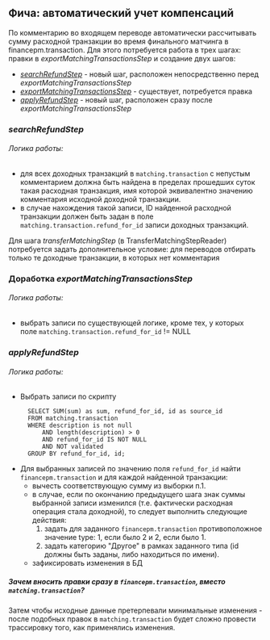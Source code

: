 ## Фича: автоматический учет компенсаций

По комментарию во входящем переводе автоматически рассчитывать сумму расходной транзакции во время финального матчинга в financepm.transaction.
Для этого потребуется работа в трех шагах: правки в _exportMatchingTransactionsStep_ и создание двух шагов:
- [_searchRefundStep_](#searchrefundstep) - новый шаг, расположен непосредственно перед _exportMatchingTransactionsStep_
- [_exportMatchingTransactionsStep_](#доработка-exportMatchingTransactionsStep) - существует, потребуется правка
- [_applyRefundStep_](#applyrefundstep) - новый шаг, расположен сразу после _exportMatchingTransactionsStep_

### _searchRefundStep_

###### Логика работы:
- для всех доходных транзакций в `matching.transaction` с непустым комментарием должна быть найдена в пределах прошедших суток такая расходная транзакция, имя которой эквивалентно значению комментария исходной доходной транзакции.
- в случае нахождения такой записи, ID найденной расходной транзакции должен быть задан в поле `matching.transaction.refund_for_id` записи доходных транзакций.

Для шага _transferMatchingStep_ (в TransferMatchingStepReader) потребуется задать дополнительное условие: для переводов отбирать только те доходные транзакции, в которых нет комментария


### Доработка _exportMatchingTransactionsStep_

###### Логика работы:
- выбрать записи по существующей логике, кроме тех, у которых поле `matching.transaction.refund_for_id` != NULL


### _applyRefundStep_

###### Логика работы:
- Выбрать записи по скрипту
  ```
    SELECT SUM(sum) as sum, refund_for_id, id as source_id
    FROM matching.transaction 
    WHERE description is not null 
        AND length(description) > 0 
        AND refund_for_id IS NOT NULL 
        AND NOT validated
    GROUP BY refund_for_id, id;
    ```
- Для выбранных записей по значению поля `refund_for_id` найти `financepm.transaction` и
  для каждой найденной транзакции:
    - вычесть соответствующую сумму из выборки п.1.
    - в случае, если по окончанию предыдущего шага знак суммы выбранной записи изменился (т.е. фактически расходная операция стала доходной), то следует выполнить следующие действия:
        1) задать для заданного `financepm.transaction` противоположное значение type: 1, если было 2 и 2, если было 1.
        2) задать категорию "Другое" в рамках заданного типа (id должны быть заданы, либо находиться по имени).
    - зафиксировать изменения в БД

##### Зачем вносить правки сразу в `financepm.transaction`, вместо `matching.transaction`?
Затем чтобы исходные данные претерпевали минимальные изменения - после подобных правок в `matching.transaction`
будет сложно провести трассировку того, как применялись изменения.
